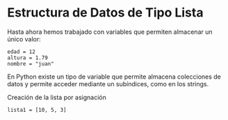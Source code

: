 # Estructura de Datos de Tipo Lista

Hasta ahora hemos trabajado con variables que permiten almacenar un único valor:

```
edad = 12
altura = 1.79
nombre = "juan"
```

En Python existe un tipo de variable que permite almacena colecciones de datos y permite acceder mediante un subíndices, como en los strings.

Creación de la lista por asignación

```
lista1 = [10, 5, 3]
```